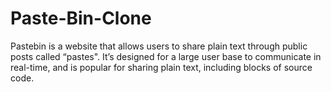# Paste-Bin-Clone

Pastebin is a website that allows users to share plain text through public posts called “pastes". It’s designed for a large user base to communicate in real-time, and is popular for sharing plain text, including blocks of source code.
